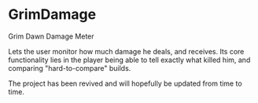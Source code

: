# GrimDamage
Grim Dawn Damage Meter

Lets the user monitor how much damage he deals, and receives.
Its core functionality lies in the player being able to tell exactly what killed him, and comparing "hard-to-compare" builds.

The project has been revived and will hopefully be updated from time to time.
